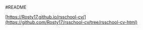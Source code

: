 #README

[https://Rosty17.github.io/rsschool-cv/](https://github.com/Rosty17/rsschool-cv/tree/rsschool-cv-html)
